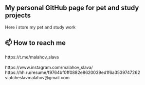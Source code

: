<h2>My personal GitHub page for pet and study projects</h2>

  Here i store my pet and study work
<h2>📫 How to reach me</h2>
https://t.me/malahov_slava
<br/>
<br>
https://www.instagram.com/malahov_slava/
<br/>
https://hh.ru/resume/f9764bf0ff0882e8620039ed1f6a3539747262
<br/>
viatcheslavmalahov@gmail.com
  

<!---
Viatcheslav-Malahov/Viatcheslav-Malahov is a ✨ special ✨ repository because its `README.md` (this file) appears on your GitHub profile.
You can click the Preview link to take a look at your changes.
--->
